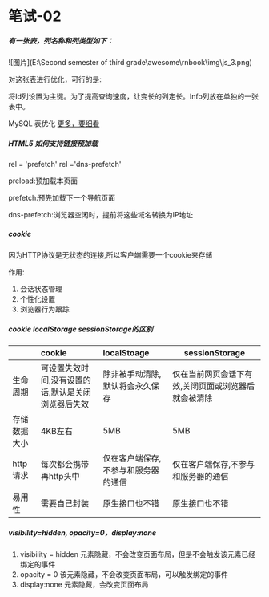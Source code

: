 # 笔试-02

##### 有一张表，列名称和列类型如下：

![图片](E:\Second semester of third grade\awesome\rnbook\img\js_3.png)

对这张表进行优化，可行的是:

将Id列设置为主键。为了提高查询速度，让变长的列定长。Info列放在单独的一张表中。

MySQL 表优化  [更多，要细看](<https://zhuanlan.zhihu.com/p/46877318>)



##### HTML5 如何支持链接预加载

rel = 'prefetch'   rel ='dns-prefetch'

preload:预加载本页面

prefetch:预先加载下一个导航页面

dns-prefetch:浏览器空闲时，提前将这些域名转换为IP地址



##### cookie

因为HTTP协议是无状态的连接,所以客户端需要一个cookie来存储

作用:

1. 会话状态管理
2. 个性化设置
3. 浏览器行为跟踪



##### cookie localStorage  sessionStorage的区别

|              | cookie                                             | localStoage                         | sessionStorage                                      |
| :----------- | :------------------------------------------------- | :---------------------------------- | --------------------------------------------------- |
| 生命周期     | 可设置失效时间,没有设置的话,默认是关闭浏览器后失效 | 除非被手动清除,默认将会永久保存     | 仅在当前网页会话下有效,关闭页面或浏览器后就会被清除 |
| 存储数据大小 | 4KB左右                                            | 5MB                                 | 5MB                                                 |
| http请求     | 每次都会携带再http头中                             | 仅在客户端保存,不参与和服务器的通信 | 仅在客户端保存,不参与和服务器的通信                 |
| 易用性       | 需要自己封装                                       | 原生接口也不错                      | 原生接口也不错                                      |



##### visibility=hidden, opacity=0，display:none

1. visibility = hidden 元素隐藏，不会改变页面布局，但是不会触发该元素已经绑定的事件
2. opacity = 0 该元素隐藏，不会改变页面布局，可以触发绑定的事件
3. display:none  元素隐藏，会改变页面布局

